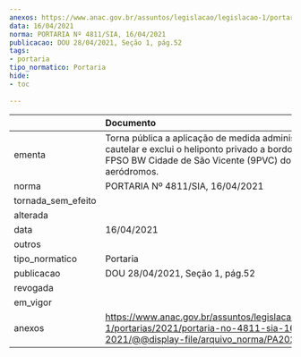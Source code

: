 ```yaml
---
anexos: https://www.anac.gov.br/assuntos/legislacao/legislacao-1/portarias/2021/portaria-no-4811-sia-16-04-2021/@@display-file/arquivo_norma/PA2021-4811.pdf
data: 16/04/2021
norma: PORTARIA Nº 4811/SIA, 16/04/2021
publicacao: DOU 28/04/2021, Seção 1, pág.52
tags:
- portaria
tipo_normatico: Portaria
hide: 
- toc 
 
---
```


|                    | Documento                                                                                                                                                                   |
|:-------------------|:----------------------------------------------------------------------------------------------------------------------------------------------------------------------------|
| ementa             | Torna pública a aplicação de medida administrativa cautelar e exclui o heliponto privado a bordo da unidade FPSO BW Cidade de São Vicente (9PVC) do cadastro de aeródromos. |
| norma              | PORTARIA Nº 4811/SIA, 16/04/2021                                                                                                                                            |
| tornada_sem_efeito |                                                                                                                                                                             |
| alterada           |                                                                                                                                                                             |
| data               | 16/04/2021                                                                                                                                                                  |
| outros             |                                                                                                                                                                             |
| tipo_normatico     | Portaria                                                                                                                                                                    |
| publicacao         | DOU 28/04/2021, Seção 1, pág.52                                                                                                                                             |
| revogada           |                                                                                                                                                                             |
| em_vigor           |                                                                                                                                                                             |
| anexos             | https://www.anac.gov.br/assuntos/legislacao/legislacao-1/portarias/2021/portaria-no-4811-sia-16-04-2021/@@display-file/arquivo_norma/PA2021-4811.pdf                        |